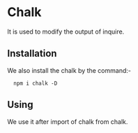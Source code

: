 # Chalk
It is used to modify the output of inquire. 
## Installation
We also install the chalk by the command:-
      
      npm i chalk -D
## Using 
We use it after import of chalk from chalk.








